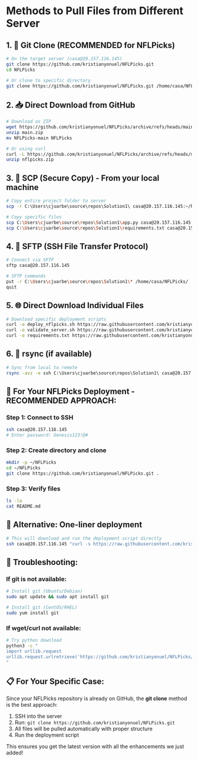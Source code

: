 # Methods to Pull Files from Different Server

## 1. 🔄 Git Clone (RECOMMENDED for NFLPicks)
```bash
# On the target server (casa@20.157.116.145)
git clone https://github.com/kristianyonuel/NFLPicks.git
cd NFLPicks

# Or clone to specific directory
git clone https://github.com/kristianyonuel/NFLPicks.git /home/casa/NFLPicks
```

## 2. 📥 Direct Download from GitHub
```bash
# Download as ZIP
wget https://github.com/kristianyonuel/NFLPicks/archive/refs/heads/main.zip
unzip main.zip
mv NFLPicks-main NFLPicks

# Or using curl
curl -L https://github.com/kristianyonuel/NFLPicks/archive/refs/heads/main.zip -o nflpicks.zip
unzip nflpicks.zip
```

## 3. 📂 SCP (Secure Copy) - From your local machine
```bash
# Copy entire project folder to server
scp -r C:\Users\cjuarbe\source\repos\Solution1\ casa@20.157.116.145:~/NFLPicks/

# Copy specific files
scp C:\Users\cjuarbe\source\repos\Solution1\app.py casa@20.157.116.145:~/NFLPicks/
scp C:\Users\cjuarbe\source\repos\Solution1\requirements.txt casa@20.157.116.145:~/NFLPicks/
```

## 4. 🔗 SFTP (SSH File Transfer Protocol)
```bash
# Connect via SFTP
sftp casa@20.157.116.145

# SFTP commands
put -r C:\Users\cjuarbe\source\repos\Solution1\* /home/casa/NFLPicks/
quit
```

## 5. 🌐 Direct Download Individual Files
```bash
# Download specific deployment scripts
curl -o deploy_nflpicks.sh https://raw.githubusercontent.com/kristianyonuel/NFLPicks/main/deploy_nflpicks.sh
curl -o validate_server.sh https://raw.githubusercontent.com/kristianyonuel/NFLPicks/main/validate_server.sh
curl -o requirements.txt https://raw.githubusercontent.com/kristianyonuel/NFLPicks/main/requirements.txt
```

## 6. 🐳 rsync (if available)
```bash
# Sync from local to remote
rsync -avz -e ssh C:\Users\cjuarbe\source\repos\Solution1\ casa@20.157.116.145:~/NFLPicks/
```

## 🎯 For Your NFLPicks Deployment - RECOMMENDED APPROACH:

### Step 1: Connect to SSH
```bash
ssh casa@20.157.116.145
# Enter password: Genesis123!@#
```

### Step 2: Create directory and clone
```bash
mkdir -p ~/NFLPicks
cd ~/NFLPicks
git clone https://github.com/kristianyonuel/NFLPicks.git .
```

### Step 3: Verify files
```bash
ls -la
cat README.md
```

## 🚀 Alternative: One-liner deployment
```bash
# This will download and run the deployment script directly
ssh casa@20.157.116.145 "curl -s https://raw.githubusercontent.com/kristianyonuel/NFLPicks/main/deploy_nflpicks.sh | bash"
```

## 🔧 Troubleshooting:

### If git is not available:
```bash
# Install git (Ubuntu/Debian)
sudo apt update && sudo apt install git

# Install git (CentOS/RHEL)
sudo yum install git
```

### If wget/curl not available:
```bash
# Try python download
python3 -c "
import urllib.request
urllib.request.urlretrieve('https://github.com/kristianyonuel/NFLPicks/archive/refs/heads/main.zip', 'nflpicks.zip')
"
```

## 📋 For Your Specific Case:

Since your NFLPicks repository is already on GitHub, the **git clone** method is the best approach:

1. SSH into the server
2. Run: `git clone https://github.com/kristianyonuel/NFLPicks.git`
3. All files will be pulled automatically with proper structure
4. Run the deployment script

This ensures you get the latest version with all the enhancements we just added!
